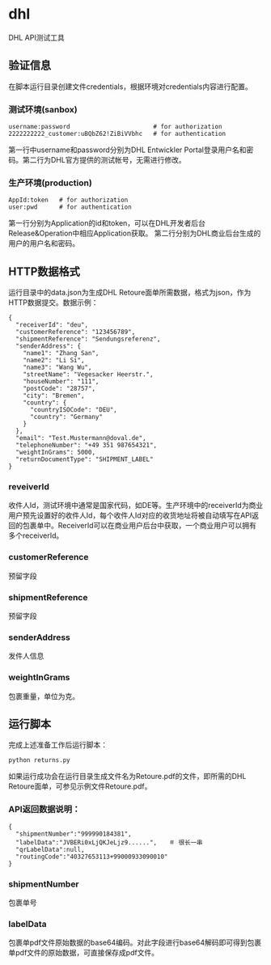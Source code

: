 # dhl
DHL API测试工具

## 验证信息
在脚本运行目录创建文件credentials，根据环境对credentials内容进行配置。
### 测试环境(sanbox)
```
username:password                       # for authorization 
2222222222_customer:uBQbZ62!ZiBiVVbhc   # for authentication
```

第一行中username和password分别为DHL Entwickler Portal登录用户名和密码。第二行为DHL官方提供的测试帐号，无需进行修改。  

### 生产环境(production)
```
AppId:token   # for authorization
user:pwd      # for authentication
```
第一行分别为Application的id和token，可以在DHL开发者后台Release&Operation中相应Application获取。
第二行分别为DHL商业后台生成的用户的用户名和密码。

## HTTP数据格式
运行目录中的data.json为生成DHL Retoure面单所需数据，格式为json，作为HTTP数据提交。数据示例：
```
{
  "receiverId": "deu",
  "customerReference": "123456789",
  "shipmentReference": "Sendungsreferenz",
  "senderAddress": {
    "name1": "Zhang San",
    "name2": "Li Si",
    "name3": "Wang Wu",
    "streetName": "Vegesacker Heerstr.",
    "houseNumber": "111",
    "postCode": "28757",
    "city": "Bremen",
    "country": {
      "countryISOCode": "DEU",
      "country": "Germany"
    }
  },
  "email": "Test.Mustermann@doval.de",
  "telephoneNumber": "+49 351 987654321",
  "weightInGrams": 5000,
  "returnDocumentType": "SHIPMENT_LABEL"
}
```
### reveiverId
收件人Id，测试环境中通常是国家代码，如DE等。生产环境中的receiverId为商业用户预先设置好的收件人Id，每个收件人Id对应的收货地址将被自动填写在API返回的包裹单中。ReceiverId可以在商业用户后台中获取，一个商业用户可以拥有多个receiverId。
### customerReference
预留字段
### shipmentReference
预留字段
### senderAddress
发件人信息
### weightInGrams
包裹重量，单位为克。

## 运行脚本
完成上述准备工作后运行脚本：
```
python returns.py
```
如果运行成功会在运行目录生成文件名为Retoure.pdf的文件，即所需的DHL Retoure面单，可参见示例文件Retoure.pdf。
### API返回数据说明：
```
{
  "shipmentNumber":"999990184381",
  "labelData":"JVBERi0xLjQKJeLjz9......",　　＃ 很长一串
  "qrLabelData":null,
  "routingCode":"40327653113+99000933090010"
}
```
### shipmentNumber
包裹单号
### labelData
包裹单pdf文件原始数据的base64编码。对此字段进行base64解码即可得到包裹单pdf文件的原始数据，可直接保存成pdf文件。

